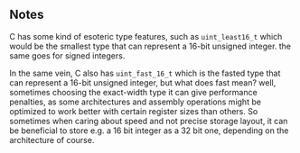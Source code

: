 



## Notes

C has some kind of esoteric type features, such as `uint_least16_t` which would be the smallest type that can represent a 16-bit unsigned integer.
the same goes for signed integers.

In the same vein, C also has `uint_fast_16_t` which is the fasted type that can represent a 16-bit unsigned integer, but what does fast mean? well,
sometimes choosing the exact-width type it can give performance penalties, as some architectures and assembly operations might be optimized to work
better with certain register sizes than others. So sometimes when caring about speed and not precise storage layout, it can be beneficial to store
e.g. a 16 bit integer as a 32 bit one, depending on the architecture of course.